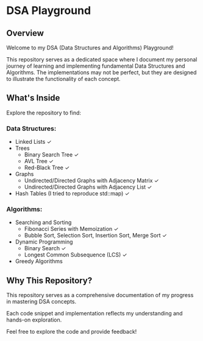 # DSA Playground

## Overview

Welcome to my DSA (Data Structures and Algorithms) Playground! 

This repository serves as a dedicated space where I document my personal journey of learning and implementing fundamental Data Structures and Algorithms. The implementations may not be perfect, but they are designed to illustrate the functionality of each concept.

## What's Inside

Explore the repository to find:

### Data Structures:

- Linked Lists ✓
- Trees
    - Binary Search Tree ✓
    - AVL Tree ✓
    - Red-Black Tree ✓
- Graphs
    - Undirected/Directed Graphs with Adjacency Matrix ✓
    - Undirected/Directed Graphs with Adjacency List ✓
- Hash Tables (I tried to reproduce std::map) ✓


### Algorithms:

- Searching and Sorting
    - Fibonacci Series with Memoization ✓
    - Bubble Sort, Selection Sort, Insertion Sort, Merge Sort ✓
- Dynamic Programming
    - Binary Search ✓
    - Longest Common Subsequence (LCS) ✓
- Greedy Algorithms

## Why This Repository?

This repository serves as a comprehensive documentation of my progress in mastering DSA concepts. 

Each code snippet and implementation reflects my understanding and hands-on exploration.

Feel free to explore the code and provide feedback!

